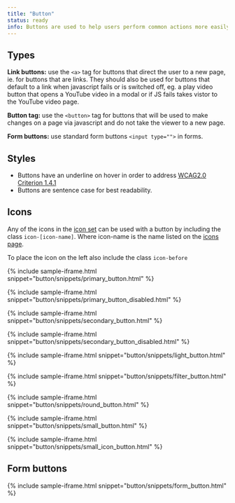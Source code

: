 ```yaml
---
title: "Button"
status: ready
info: Buttons are used to help users perform common actions more easily and direct them through a workflow.
---
```


## Types

**Link buttons:** use the `<a>` tag for buttons that direct the user to a new page, ie. for buttons that are links. They should also be used for buttons that default to a link when javascript fails or is switched off, eg. a play video button that opens a YouTube video in a modal or if JS fails takes vistor to the YouTube video page.

**Button tag:** use the `<button>` tag for buttons that will be used to make changes on a page via javascript and do not take the viewer to a new page.

**Form buttons:** use standard form buttons `<input type="">` in forms.

## Styles

- Buttons have an underline on hover in order to address [WCAG2.0 Criterion 1.4.1](https://www.w3.org/TR/UNDERSTANDING-WCAG20/visual-audio-contrast-without-color.html)
- Buttons are sentence case for best readability.

## Icons

Any of the icons in the [icon set](/foundations/icons/) can be used with a button by including the class `icon-[icon-name]`. Where icon-name is the name listed on the [icons page](/foundations/icons/).

To place the icon on the left also include the class `icon-before`

{% include sample-iframe.html snippet="button/snippets/primary_button.html" %}

{% include sample-iframe.html snippet="button/snippets/primary_button_disabled.html" %}

{% include sample-iframe.html snippet="button/snippets/secondary_button.html" %}

{% include sample-iframe.html snippet="button/snippets/secondary_button_disabled.html" %}

{% include sample-iframe.html snippet="button/snippets/light_button.html" %}

{% include sample-iframe.html snippet="button/snippets/filter_button.html" %}

{% include sample-iframe.html snippet="button/snippets/round_button.html" %}

{% include sample-iframe.html snippet="button/snippets/small_button.html" %}

{% include sample-iframe.html snippet="button/snippets/small_icon_button.html" %}

## Form buttons

{% include sample-iframe.html snippet="button/snippets/form_button.html" %}
